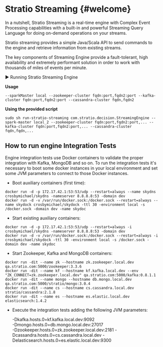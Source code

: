 
Stratio Streaming {#welcome}
=======


In a nutshell, Stratio Streaming is a real-time engine with Complex Event Processing capabilities with a built-in and powerful Streaming Query Language for doing on-demand operations on your streams.

Stratio streaming provides a simple Java/Scala API to send commands to the engine and retrieve information from existing streams.

The key components of Streaming Engine provide a fault-tolerant, high availability and extremely performant solution in order to work with thousands of miles of events per minute.



:arrow_forward: Running Stratio Streaming Engine


**Usage**

```
--sparkMaster local --zookeeper-cluster fqdn:port,fqdn2:port --kafka-cluster fqdn:port,fqdn2:port --cassandra-cluster fqdn,fqdn2
```


**Using the provided script**

```
sudo sh run-stratio-streaming com.stratio.decision.StreamingEngine --spark-master local_2 --zookeeper-cluster fqdn:port,fqdn2:port,... --kafka-cluster fqdn:port,fqdn2:port,... --cassandra-cluster fqdn,fqdn,...
```

How to run engine Integration Tests
----------------------------------------------

Engine integration tests use Docker containers to validate the proper integration with Kafka, MongoDB and so on. 
To run the integration tests it's necessary to boot some docker instances in your local environment and set some JVM parameters to connect to those Docker instances.

- Boot auxiliary containers (first time):
```
docker run -d -p 172.17.42.1:53:53/udp --restart=always --name skydns crosbymichael/skydns -nameserver 8.8.8.8:53 -domain dev 
docker run -d -v /var/run/docker.sock:/docker.sock --restart=always --name skydock crosbymichael/skydock -ttl 30 -environment local -s /docker.sock -domain dev -name skydoc
```

- Start existing auxiliary containers:
```
docker run -d -p 172.17.42.1:53:53/udp --restart=always -i crosbymichael/skydns -nameserver 8.8.8.8:53 -domain dev 
docker run -d -v /var/run/docker.sock:/docker.sock --restart=always -i crosbymichael/skydock -ttl 30 -environment local -s /docker.sock -domain dev -name skydoc
```

- Start Zookeeper, Kafka and MongoDB containers:
```
docker run -dit --name zk --hostname zk.zookeeper.local.dev qa.stratio.com:5000/zookeeper:3.3.6
docker run -dit --name kf --hostname kf.kafka.local.dev --env "ZK_CONNECT=zk.zookeeper.local.dev" qa.stratio.com:5000/kafka:0.8.1.1
docker run -dit --name mongo --hostname db.mongo.local.dev qa.stratio.com:5000/stratio/mongo:3.0.4
docker run -dit --name cs --hostname cs.cassandra.local.dev stratio/cassandra:2.1.8
docker run -dit --name es --hostname es.elastic.local.dev elasticsearch:1.4.2
```

- Execute the integration tests adding the following JVM parameters:

    -Dkafka.hosts.0=kf.kafka.local.dev:9092  
    -Dmongo.hosts.0=db.mongo.local.dev:27017  
    -Dzookeeper.hosts.0=zk.zookeeper.local.dev:2181
    -Dcassandra.hosts.0=cs.cassandra.local.dev 
    -Delasticsearch.hosts.0=es.elastic.local.dev:9300






